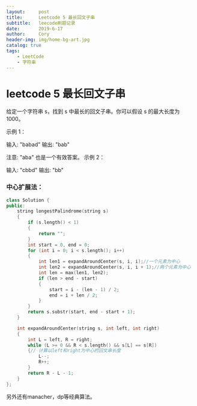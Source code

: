 ```yaml
---
layout:     post
title:      Leetcode 5 最长回文子串
subtitle:   leecode刷题记录
date:       2019-6-17
author:     Cory
header-img: img/home-bg-art.jpg
catalog: true
tags:
    - LeetCode
    - 字符串
---
```


# leetcode 5 最长回文子串

给定一个字符串 s，找到 s 中最长的回文子串。你可以假设 s 的最大长度为 1000。

示例 1：

输入: "babad"
输出: "bab"

注意: "aba" 也是一个有效答案。
示例 2：

输入: "cbbd"
输出: "bb"

###  中心扩展法：

```cpp
class Solution {
public:
    string longestPalindrome(string s) 
	{
		if (s.length() < 1)
		{
			return "";
		}
		int start = 0, end = 0;
		for (int i = 0; i < s.length(); i++)
		{
			int len1 = expandAroundCenter(s, i, i);//一个元素为中心
			int len2 = expandAroundCenter(s, i, i + 1);//两个元素为中心
			int len = max(len1, len2);
			if (len > end - start)
			{
				start = i - (len - 1) / 2;
				end = i + len / 2;
			}
		}
		return s.substr(start, end - start + 1);
	}

	int expandAroundCenter(string s, int left, int right)
	{
		int L = left, R = right;
		while (L >= 0 && R < s.length() && s[L] == s[R])
		{// 计算以left和right为中心的回文串长度
			L--;
			R++;
		}
		return R - L - 1;
	}
};

```

另外还有manacher，dp等经典算法。
